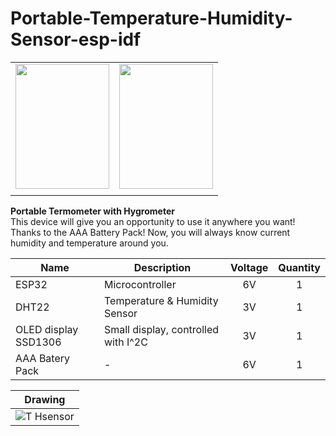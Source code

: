 # Portable-Temperature-Humidity-Sensor-esp-idf
    
  |   | |
| :----: | :----: |
| <img src="https://user-images.githubusercontent.com/89953755/181545961-427d9dde-645f-4ad7-a309-6bea34257260.jpg" data-canonical-src="https://gyazo.com/eb5c5741b6a9a16c692170a41a49c858.png" width="150" height="200" /> | <img src="https://user-images.githubusercontent.com/89953755/181546453-ec110ed9-a34f-4327-81be-692452376273.jpg" data-canonical-src="https://gyazo.com/eb5c5741b6a9a16c692170a41a49c858.png" width="150" height="200" /> |
  |||  
    
 **Portable Termometer with Hygrometer**  
   This device will give you an opportunity to use it anywhere you want! Thanks to the AAA Battery Pack! Now, you will always know current humidity and temperature around you.
      
| **Name** | **Description** | **Voltage** | **Quantity** |
|------|-------------|:-------:|:--------:|
| ESP32 | Microcontroller | 6V | 1 |
| DHT22 | Temperature & Humidity Sensor | 3V | 1 |
| OLED display SSD1306 | Small display, controlled with I^2C | 3V | 1 |
| AAA Batery Pack | - | 6V | 1 | 
  
  | **Drawing** |
| :----: |
| ![T Hsensor](https://user-images.githubusercontent.com/89953755/181545794-af076caf-ab51-4106-aa0f-8b66aecfb93c.png) |
